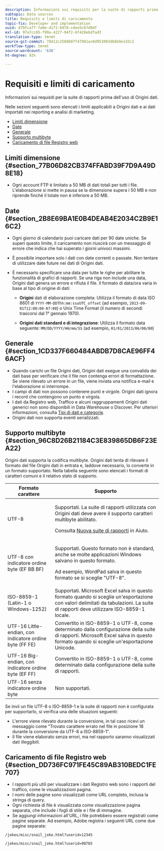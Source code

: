 ```yaml
---
description: Informazioni sui requisiti per la suite di rapporti prima dell'uso di Origini dati.
subtopic: Data sources
title: Requisiti e limiti di caricamento
topic-fix: Developer and implementation
uuid: d79fca77-fa0e-4171-b978-cdee5c67d9df
exl-id: 97a7cc65-f99a-4227-94f2-6f428ebdfad3
translation-type: tm+mt
source-git-commit: 78412c2588b07f47981ac0d953893db6b9e1d3c2
workflow-type: tm+mt
source-wordcount: '636'
ht-degree: 92%

---
```


# Requisiti e limiti di caricamento

Informazioni sui requisiti per la suite di rapporti prima dell&#39;uso di Origini dati.

Nelle sezioni seguenti sono elencati i limiti applicabili a Origini dati e ai dati importati nei reporting e analisi di marketing.

* [Limiti dimensione](/help/import/c-data-sources/datasrc-requirements.md#section_77B06D82CB374FFABD39F7D9A49D8E18)
* [Date](/help/import/c-data-sources/datasrc-requirements.md#section_2B8E69BA1E0B4DEAB4E2034C2B9E16C2)
* [Generale](/help/import/c-data-sources/datasrc-requirements.md#section_1CD337F660484ABDB7D8CAE96FF46ACF)
* [Supporto multibyte](/help/import/c-data-sources/datasrc-requirements.md#section_96C8D26B21184C3E839865DB6F23EA22)
* [Caricamento di file Registro web](/help/import/c-data-sources/datasrc-requirements.md#section_DD736FC971FE45C89AB310BEDC1FE707)

## Limiti dimensione {#section_77B06D82CB374FFABD39F7D9A49D8E18}

* Ogni account FTP è limitato a 50 MB di dati totali per tutti i file. L&#39;elaborazione si mette in pausa se la dimensione supera i 50 MB e non riprende finché il totale non è inferiore a 50 MB.

## Date {#section_2B8E69BA1E0B4DEAB4E2034C2B9E16C2}

* Ogni giorno di calendario puoi caricare dati per 90 date uniche. Se superi questo limite, il caricamento non riuscirà con un messaggio di errore che indica che hai superato i giorni univoci massimi.
* È possibile importare solo i dati con date correnti o passate. Non tentare di utilizzare date future nei dati di Origini dati.
* È necessario specificare una data per tutte le righe per abilitare le funzionalità di grafici di rapporti. Se una riga non include una data, Origini dati genera un errore e rifiuta il file. Il formato di data/ora varia in base al tipo di origine di dati:

   * **Origini** dati di elaborazione completa: Utilizza il formato di data ISO 8601 di  `YYYY-MM-DDThh:mm:ss±UTC_offset` (ad esempio,  `2013-09-01T12:00:00-07:00`) o Unix Time Format (il numero di secondi trascorsi dal 1° gennaio 1970).

   * **Origini dati standard e di integrazione**: Utilizza il formato data seguente:  `MM/DD/YYYY/HH/mm/SS` (ad esempio,  `01/01/2013/06/00/00`)

## Generale {#section_1CD337F660484ABDB7D8CAE96FF46ACF}

* Quando carichi un file Origini dati, Origini dati esegue una convalida dei dati base per verificare che il file non contenga errori di formattazione. Se viene rilevato un errore in un file, viene inviata una notifica e-mail e l&#39;elaborazione si interrompe.
* I campi di dati non possono contenere punti e virgole. Origini dati ignora i record che contengono un punto e virgola.
* I dati da Registro web, Traffico e alcuni raggruppamenti Origini dati generici non sono disponibili in Data Warehouse o Discover. Per ulteriori informazioni, consulta [Tipi di dati e categorie](/help/import/c-data-sources/c-datasrc-types/datasrc-categories.md).
* Origini dati non supporta eventi serializzati.

## Supporto multibyte  {#section_96C8D26B21184C3E839865DB6F23EA22}

Origini dati supporta la codifica multibyte. Origini dati tenta di rilevare il formato del file Origini dati in entrata e, laddove necessario, lo converte in un formato supportato. Nella tabella seguente sono elencati i formati di caratteri comuni e il relativo stato di supporto.

<table id="table_F9E685D7EEAB49A9ABAD622AE630EC21"> 
 <thead> 
  <tr> 
   <th colname="col1" class="entry"> Formato carattere </th> 
   <th colname="col2" class="entry"> Supporto </th> 
  </tr> 
 </thead>
 <tbody> 
  <tr> 
   <td colname="col1"> UTF-8 </td> 
   <td colname="col2"> <p>Supportati. La suite di rapporti utilizzata con Origini dati deve avere il supporto caratteri multibyte abilitato. </p> <p>Consulta <a href="https://docs.adobe.com/content/help/it-IT/analytics/admin/manage-report-suites/new-report-suite/new-report-suite.html"  >Nuova suite di rapporti</a> in Aiuto. </p> </td> 
  </tr> 
  <tr> 
   <td colname="col1"> UTF-8 con indicatore ordine byte (EF BB BF) </td> 
   <td colname="col2"> <p>Supportati. Questo formato non è standard, anche se molte applicazioni Windows salvano in questo formato. </p> <p>Ad esempio, WordPad salva in questo formato se si sceglie "UTF-8". </p> </td> 
  </tr> 
  <tr> 
   <td colname="col1"> ISO-8859-1 (Latin-1 o Windows-1252) </td> 
   <td colname="col2"> Supportati. Microsoft Excel salva in questo formato quando si sceglie un'esportazione con valori delimitati da tabulazioni. La suite di rapporti deve utilizzare ISO-8859-1 locale. </td> 
  </tr> 
  <tr> 
   <td colname="col1"> UTF-16 Little-endian, con indicatore ordine byte (FF FE) </td> 
   <td colname="col2"> Convertito in ISO-8859-1 o UTF-8, come determinato dalla configurazione della suite di rapporti. Microsoft Excel salva in questo formato quando si sceglie un'esportazione Unicode. </td> 
  </tr> 
  <tr> 
   <td colname="col1"> UTF-16 Big-endian, con indicatore ordine byte (EF FF) </td> 
   <td colname="col2"> Convertito in ISO-8859-1 o UTF-8, come determinato dalla configurazione della suite di rapporti. </td> 
  </tr> 
  <tr> 
   <td colname="col1"> UTF-16 senza indicatore ordine byte </td> 
   <td colname="col2"> Non supportati. </td> 
  </tr> 
 </tbody> 
</table>

Se invii un file UTF-8 o ISO-8859-1 e la suite di rapporti non è configurata per supportarlo, si verifica una delle situazioni seguenti:

* L&#39;errore viene rilevato durante la conversione, in tal caso ricevi un messaggio come &quot;Trovato carattere errato nel file in posizione 18 durante la conversione da UTF-8 a ISO-8859-1&quot;.
* Il file viene elaborato senza errori, ma nel rapporto saranno visualizzati dati illeggibili.

## Caricamento di file Registro web  {#section_DD736FC971FE45C89AB310BEDC1FE707}

* I rapporti più utili per visualizzare i dati Registro web sono i rapporti del traffico, come le visualizzazioni pagina.
* I nomi delle pagine sono visualizzati come URL completo, inclusa la stringa di query.
* Ogni richiesta di file è visualizzata come visualizzazione pagina separata, che include i fogli di stile e i file di immagine.
* Se aggiungi informazioni all&#39;URL, i file potrebbero essere registrati come pagine separate. Ad esempio, Adobe registra i seguenti URL come due pagine separate:

`/jokes/misc/snail_joke.html?userid=12345`

`/jokes/misc/snail_joke.html?userid=98765`
